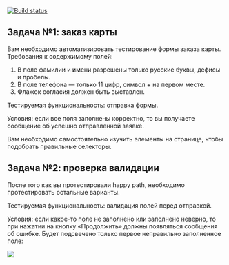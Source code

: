 [![Build status](https://ci.appveyor.com/api/projects/status/xg6al8pq9raevg39?svg=true)](https://ci.appveyor.com/project/Maskinka/selectors)



## Задача №1: заказ карты

Вам необходимо автоматизировать тестирование формы заказа карты.
Требования к содержимому полей:
1. В поле фамилии и имени разрешены только русские буквы, дефисы и пробелы.
2. В поле телефона — только 11 цифр, символ + на первом месте.
3. Флажок согласия должен быть выставлен.

Тестируемая функциональность: отправка формы.

Условия: если все поля заполнены корректно, то вы получаете сообщение об успешно отправленной заявке.

Вам необходимо самостоятельно изучить элементы на странице, чтобы подобрать правильные селекторы.

## Задача №2: проверка валидации

После того как вы протестировали happy path, необходимо протестировать остальные варианты.

Тестируемая функциональность: валидация полей перед отправкой.

Условия: если какое-то поле не заполнено или заполнено неверно, то при нажатии на кнопку «Продолжить» должны появляться сообщения об ошибке. Будет подсвечено только первое неправильно заполненное поле:

![](pic/error.png)

